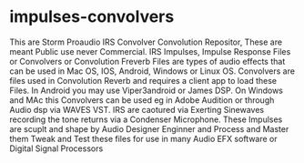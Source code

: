 # impulses-convolvers
This are Storm Proaudio IRS Convolver Convolution Repositor, These are meant Public use never Commercial.
IRS Impulses, Impulse Response Files or Convolvers or Convolution Freverb Files are types of audio effects 
that can be used in Mac OS, IOS, Android, Windows or Linux OS. Convolvers are files used in
Convolution Reverb and requires a client app to load these Files. In Android you may use Viper3android or James DSP.
On Windows and MAc this Convolvers can be used eg in Adobe Audition or through Audio dsp via WAVES VST.
IRS are caotured via Exerting Sinewaves recording the tone returns via a Condenser Microphone.
These Impulses are scuplt and shape by Audio Designer Enginner and Process and Master them Tweak and Test these files
for use in many Audio EFX software or Digital Signal Processors
